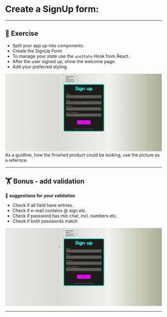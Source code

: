# Create a SignUp form:

---

## :cartwheeling: Exercise

- Split your app up into components.
- Create the SignUp Form
- To manage your state use the `useState` Hook from React.
- After the user signed up, show the welcome page.
- Add your preferred styling.

![](signUp.gif)
As a guidline, how the finished product could be looking, use the picture as a refernce.

---
## :weight_lifting: Bonus - add validation

:mag_right: **suggestions for your validation**

- Check if all field have entries.
- Check if e-mail contains @ sign etc. 
- Check if password has min char, incl. numbers etc.
- Check if both passwords match

![](signUp-errors.gif)

---


